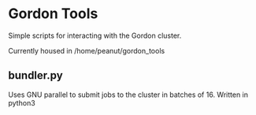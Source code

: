 Gordon Tools
============

Simple scripts for interacting with the Gordon cluster.

Currently housed in /home/peanut/gordon_tools

bundler.py
----------

Uses GNU parallel to submit jobs to the cluster in batches of 16. Written in python3
